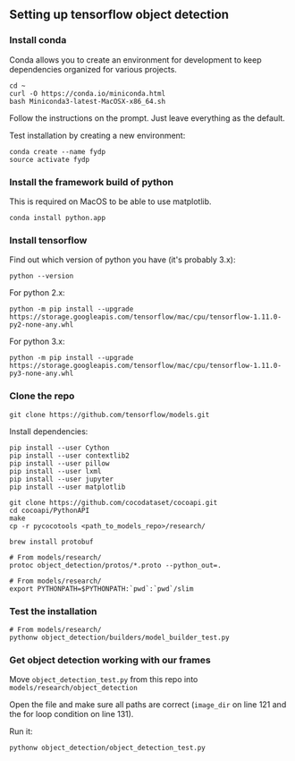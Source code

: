 ## Setting up tensorflow object detection

### Install conda

Conda allows you to create an environment for development to keep dependencies organized for various projects.

```
cd ~
curl -O https://conda.io/miniconda.html
bash Miniconda3-latest-MacOSX-x86_64.sh
```

Follow the instructions on the prompt. Just leave everything as the default.

Test installation by creating a new environment:

```
conda create --name fydp
source activate fydp
```

### Install the framework build of python

This is required on MacOS to be able to use matplotlib.

```
conda install python.app
```

### Install tensorflow

Find out which version of python you have (it's probably 3.x):

```
python --version
```

For python 2.x:

```
python -m pip install --upgrade https://storage.googleapis.com/tensorflow/mac/cpu/tensorflow-1.11.0-py2-none-any.whl
```

For python 3.x:

```
python -m pip install --upgrade https://storage.googleapis.com/tensorflow/mac/cpu/tensorflow-1.11.0-py3-none-any.whl
```

### Clone the repo

```
git clone https://github.com/tensorflow/models.git
```

Install dependencies:

```
pip install --user Cython
pip install --user contextlib2
pip install --user pillow
pip install --user lxml
pip install --user jupyter
pip install --user matplotlib
```

```
git clone https://github.com/cocodataset/cocoapi.git
cd cocoapi/PythonAPI
make
cp -r pycocotools <path_to_models_repo>/research/
```

```
brew install protobuf

# From models/research/
protoc object_detection/protos/*.proto --python_out=.
```

```
# From models/research/
export PYTHONPATH=$PYTHONPATH:`pwd`:`pwd`/slim
```

### Test the installation

```
# From models/research/
pythonw object_detection/builders/model_builder_test.py
```

### Get object detection working with our frames

Move `object_detection_test.py` from this repo into `models/research/object_detection`

Open the file and make sure all paths are correct (`image_dir` on line 121 and the for loop condition on line 131).

Run it:

```
pythonw object_detection/object_detection_test.py
```
